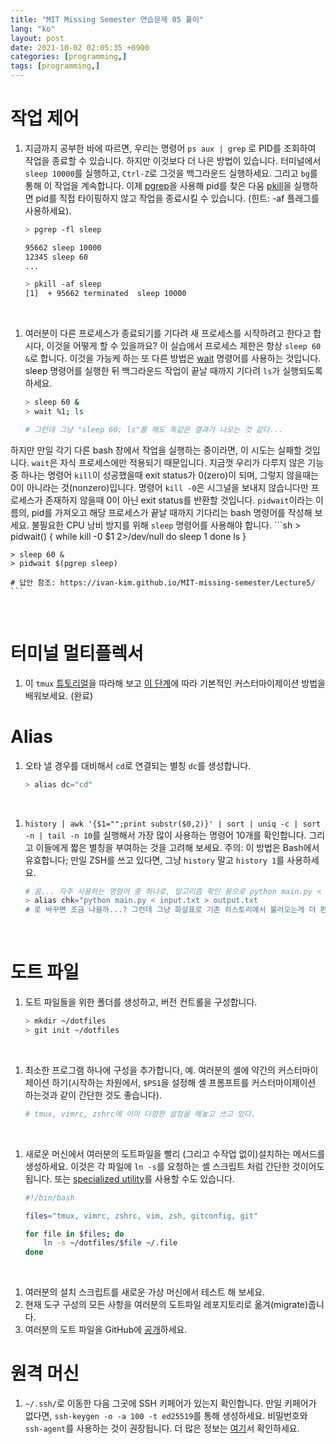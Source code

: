 ```yaml
---
title: "MIT Missing Semester 연습문제 05 풀이"
lang: "ko"
layout: post
date: 2021-10-02 02:05:35 +0900
categories: [programming,]
tags: [programming,]
---
```


# 작업 제어

1. 지금까지 공부한 바에 따르면, 우리는 명령어 `ps aux | grep` 로 PID를 조회하여 작업을 종료할 수 있습니다. 하지만 이것보다 더 나은 방법이 있습니다. 터미널에서 `sleep 10000`를 실행하고, `Ctrl-Z`로 그것을 백그라운드 실행하세요. 그리고 `bg`를 통해 이 작업을 계속합니다. 이제 [pgrep](https://www.man7.org/linux/man-pages/man1/pgrep.1.html)을 사용해 pid를 찾은 다움 [pkill](https://man7.org/linux/man-pages/man1/pgrep.1.html)을 실행하면 pid를 직접 타이핑하지 않고 작업을 종료시킬 수 있습니다. (힌트: -af 플래그를 사용하세요).
    ```sh
    > pgrep -fl sleep
    
    95662 sleep 10000
    12345 sleep 60
    ...

    > pkill -af sleep
    [1]  + 95662 terminated  sleep 10000
    ```
<br />

1. 여러분이 다른 프로세스가 종료되기를 기다려 새 프로세스를 시작하려고 한다고 합시다, 이것을 어떻게 할 수 있을까요? 이 실습에서 프로세스 제한은 항상 `sleep 60 &`로 합니다. 이것을 가능케 하는 또 다른 방법은 [wait](https://www.man7.org/linux/man-pages/man1/wait.1p.html) 명령어를 사용하는 것입니다. sleep 명령어를 실행한 뒤 백그라운드 작업이 끝날 때까지 기다려 `ls`가 실행되도록 하세요.
    ```sh
    > sleep 60 &
    > wait %1; ls
    
    # 그런데 그냥 "sleep 60; ls"를 해도 똑같은 결과가 나오는 것 같다...
    ```
하지만 만일 각기 다른 bash 창에서 작업을 실행하는 중이라면, 이 시도는 실패할 것입니다. `wait`은 자식 프로세스에만 적용되기 때문입니다. 지금껏 우리가 다루지 않은 기능 중 하나는 명령어 `kill`이 성공했을때 exit status가 0(zero)이 되며, 그렇지 않을때는 0이 아니라는 것(nonzero)입니다. 명령어 `kill -0`은 시그널을 보내지 않습니다만 프로세스가 존재하지 않을때 0이 아닌 exit status를 반환할 것입니다. `pidwait`이라는 이름의, pid를 가져오고 해당 프로세스가 끝날 때까지 기다리는 bash 명령어를 작성해 보세요. 불필요한 CPU 낭비 방지를 위해 `sleep` 명령어를 사용해야 합니다.
    ```sh
    > pidwait()
        {
            while kill -0 $1 2>/dev/null
                do
                    sleep 1
                done
            ls
        }
    
    > sleep 60 &
    > pidwait $(pgrep sleep)

    # 답안 참조: https://ivan-kim.github.io/MIT-missing-semester/Lecture5/
    ```
<br />

# 터미널 멀티플렉서

1. 이 `tmux` [튜토리얼](https://www.hamvocke.com/blog/a-quick-and-easy-guide-to-tmux/)을 따라해 보고 [이 단계](https://www.hamvocke.com/blog/a-guide-to-customizing-your-tmux-conf/)에 따라 기본적인 커스터마이제이션 방법을 배워보세요. (완료)

# Alias

1. 오타 낼 경우를 대비해서 `cd`로 연결되는 별칭 `dc`를 생성합니다.
    ```sh
    > alias dc="cd"
    ```
<br />

1. `history | awk '{$1="";print substr($0,2)}' | sort | uniq -c | sort -n | tail -n 10`를 실행해서 가장 많이 사용하는 명령어 10개를 확인합니다. 그리고 이들에게 짧은 별칭을 부여하는 것을 고려해 보세요. 주의: 이 방법은 Bash에서 유효합니다; 만일 ZSH를 쓰고 있다면, 그냥 `history` 말고 `history 1`를 사용하세요.
    ```sh
    # 음... 자주 사용하는 명령어 중 하나로, 알고리즘 확인 용으로 python main.py < input.txt > output.txt가 있는데,
    > alias chk="python main.py < input.txt > output.txt
    # 로 바꾸면 조금 나을까...? 그런데 그냥 화살표로 기존 히스토리에서 불러오는게 더 편한듯...
    ```
<br />

# 도트 파일

1. 도트 파일들을 위한 폴더를 생성하고, 버전 컨트롤을 구성합니다.
    ```sh
    > mkdir ~/dotfiles
    > git init ~/dotfiles
    ```
<br />

1. 최소한 프로그램 하나에 구성을 추가합니다, 예. 여러분의 셸에 약간의 커스터마이제이션 하기(시작하는 차원에서, `$PS1`을 설정해 셸 프롬프트를 커스터마이제이션 하는것과 같이 간단한 것도 좋습니다).
    ```sh
    # tmux, vimrc, zshrc에 이미 다양한 설정을 해놓고 쓰고 있다.
    ```
<br />

1. 새로운 머신에서 여러분의 도트파일을 빨리 (그리고 수작업 없이)설치하는 메서드를 생성하세요. 이것은 각 파일에 `ln -s`를 요청하는 셸 스크립트 처럼 간단한 것이어도 됩니다. 또는 [specialized utility](https://dotfiles.github.io/utilities/)를 사용할 수도 있습니다.
    ```sh
    #!/bin/bash

    files="tmux, vimrc, zshrc, vim, zsh, gitconfig, git"

    for file in $files; do
        ln -s ~/dotfiles/$file ~/.file
    done
    ```
<br />

1. 여러분의 설치 스크립트를 새로운 가상 머신에서 테스트 해 보세요.
1. 현재 도구 구성의 모든 사항을 여러분의 도트파일 레포지토리로 옮겨(migrate)줍니다.
1. 여러분의 도트 파일을 GitHub에 [공개](https://github.com/Typiespectre/dotfiles)하세요.

# 원격 머신

1. `~/.ssh/`로 이동한 다음 그곳에 SSH 키페어가 있는지 확인합니다. 만일 키페어가 없다면, `ssh-keygen -o -a 100 -t ed25519`를 통해 생성하세요. 비밀번호와 `ssh-agent`를 사용하는 것이 권장됩니다. 더 많은 정보는 [여기](https://www.ssh.com/academy/ssh/agent)서 확인하세요.